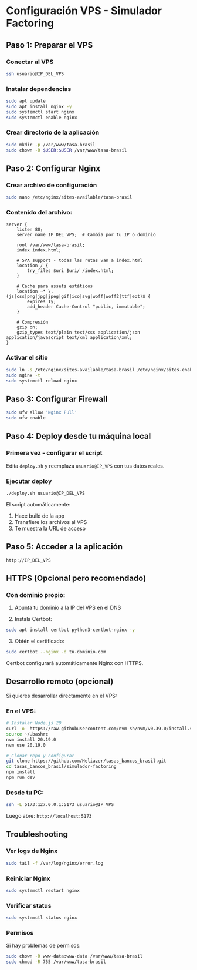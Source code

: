 # Configuración VPS - Simulador Factoring

## Paso 1: Preparar el VPS

### Conectar al VPS
```bash
ssh usuario@IP_DEL_VPS
```

### Instalar dependencias
```bash
sudo apt update
sudo apt install nginx -y
sudo systemctl start nginx
sudo systemctl enable nginx
```

### Crear directorio de la aplicación
```bash
sudo mkdir -p /var/www/tasa-brasil
sudo chown -R $USER:$USER /var/www/tasa-brasil
```

## Paso 2: Configurar Nginx

### Crear archivo de configuración
```bash
sudo nano /etc/nginx/sites-available/tasa-brasil
```

### Contenido del archivo:
```nginx
server {
    listen 80;
    server_name IP_DEL_VPS;  # Cambia por tu IP o dominio

    root /var/www/tasa-brasil;
    index index.html;

    # SPA support - todas las rutas van a index.html
    location / {
        try_files $uri $uri/ /index.html;
    }

    # Cache para assets estáticos
    location ~* \.(js|css|png|jpg|jpeg|gif|ico|svg|woff|woff2|ttf|eot)$ {
        expires 1y;
        add_header Cache-Control "public, immutable";
    }

    # Compresión
    gzip on;
    gzip_types text/plain text/css application/json application/javascript text/xml application/xml;
}
```

### Activar el sitio
```bash
sudo ln -s /etc/nginx/sites-available/tasa-brasil /etc/nginx/sites-enabled/
sudo nginx -t
sudo systemctl reload nginx
```

## Paso 3: Configurar Firewall

```bash
sudo ufw allow 'Nginx Full'
sudo ufw enable
```

## Paso 4: Deploy desde tu máquina local

### Primera vez - configurar el script
Edita `deploy.sh` y reemplaza `usuario@IP_VPS` con tus datos reales.

### Ejecutar deploy
```bash
./deploy.sh usuario@IP_DEL_VPS
```

El script automáticamente:
1. Hace build de la app
2. Transfiere los archivos al VPS
3. Te muestra la URL de acceso

## Paso 5: Acceder a la aplicación

```
http://IP_DEL_VPS
```

## HTTPS (Opcional pero recomendado)

### Con dominio propio:

1. Apunta tu dominio a la IP del VPS en el DNS

2. Instala Certbot:
```bash
sudo apt install certbot python3-certbot-nginx -y
```

3. Obtén el certificado:
```bash
sudo certbot --nginx -d tu-dominio.com
```

Certbot configurará automáticamente Nginx con HTTPS.

## Desarrollo remoto (opcional)

Si quieres desarrollar directamente en el VPS:

### En el VPS:
```bash
# Instalar Node.js 20
curl -o- https://raw.githubusercontent.com/nvm-sh/nvm/v0.39.0/install.sh | bash
source ~/.bashrc
nvm install 20.19.0
nvm use 20.19.0

# Clonar repo y configurar
git clone https://github.com/Heliazer/tasas_bancos_brasil.git
cd tasas_bancos_brasil/simulador-factoring
npm install
npm run dev
```

### Desde tu PC:
```bash
ssh -L 5173:127.0.0.1:5173 usuario@IP_VPS
```

Luego abre: `http://localhost:5173`

## Troubleshooting

### Ver logs de Nginx
```bash
sudo tail -f /var/log/nginx/error.log
```

### Reiniciar Nginx
```bash
sudo systemctl restart nginx
```

### Verificar status
```bash
sudo systemctl status nginx
```

### Permisos
Si hay problemas de permisos:
```bash
sudo chown -R www-data:www-data /var/www/tasa-brasil
sudo chmod -R 755 /var/www/tasa-brasil
```
